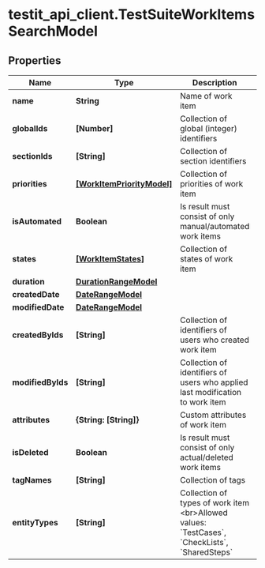 # testit_api_client.TestSuiteWorkItemsSearchModel

## Properties

Name | Type | Description | Notes
------------ | ------------- | ------------- | -------------
**name** | **String** | Name of work item | [optional] 
**globalIds** | **[Number]** | Collection of global (integer) identifiers | [optional] 
**sectionIds** | **[String]** | Collection of section identifiers | [optional] 
**priorities** | [**[WorkItemPriorityModel]**](WorkItemPriorityModel.md) | Collection of priorities of work item | [optional] 
**isAutomated** | **Boolean** | Is result must consist of only manual/automated work items | [optional] 
**states** | [**[WorkItemStates]**](WorkItemStates.md) | Collection of states of work item | [optional] 
**duration** | [**DurationRangeModel**](DurationRangeModel.md) |  | [optional] 
**createdDate** | [**DateRangeModel**](DateRangeModel.md) |  | [optional] 
**modifiedDate** | [**DateRangeModel**](DateRangeModel.md) |  | [optional] 
**createdByIds** | **[String]** | Collection of identifiers of users who created work item | [optional] 
**modifiedByIds** | **[String]** | Collection of identifiers of users who applied last modification to work item | [optional] 
**attributes** | **{String: [String]}** | Custom attributes of work item | [optional] 
**isDeleted** | **Boolean** | Is result must consist of only actual/deleted work items | [optional] 
**tagNames** | **[String]** | Collection of tags | [optional] 
**entityTypes** | **[String]** | Collection of types of work item  &lt;br&gt;Allowed values: &#x60;TestCases&#x60;, &#x60;CheckLists&#x60;, &#x60;SharedSteps&#x60; | [optional] 


